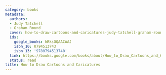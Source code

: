 ```yaml
---
category: books
metadata:
  authors:
  - Judy Tatchell
  - Graham Round
  cover: how-to-draw-cartoons-and-caricatures-judy-tatchell-graham-round.jpg
  ids:
    google_books: hRksOQAACAAJ
    isbn_10: 0794513743
    isbn_13: '9780794513740'
  link: https://books.google.com/books/about/How_to_Draw_Cartoons_and_Caricatures.html?hl=&id=hRksOQAACAAJ
  status: read
title: How to Draw Cartoons and Caricatures
---
```


